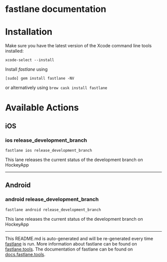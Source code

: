 fastlane documentation
================
# Installation

Make sure you have the latest version of the Xcode command line tools installed:

```
xcode-select --install
```

Install _fastlane_ using
```
[sudo] gem install fastlane -NV
```
or alternatively using `brew cask install fastlane`

# Available Actions
## iOS
### ios release_development_branch
```
fastlane ios release_development_branch
```
This lane releases the current status of the development branch on HockeyApp

----

## Android
### android release_development_branch
```
fastlane android release_development_branch
```
This lane releases the current status of the development branch on HockeyApp

----

This README.md is auto-generated and will be re-generated every time [fastlane](https://fastlane.tools) is run.
More information about fastlane can be found on [fastlane.tools](https://fastlane.tools).
The documentation of fastlane can be found on [docs.fastlane.tools](https://docs.fastlane.tools).
